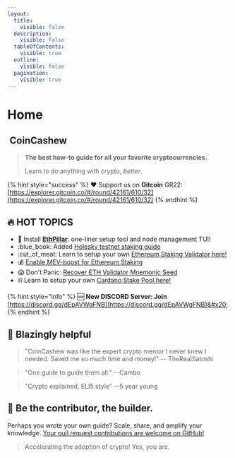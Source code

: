 ```yaml
---
layout:
  title:
    visible: false
  description:
    visible: false
  tableOfContents:
    visible: true
  outline:
    visible: false
  pagination:
    visible: true
---
```


# Home

## <img src=".gitbook/assets/newcc64.png" alt="" data-size="line"> CoinCashew

> **The best how-to guide for all your favorite cryptocurrencies.**
>
> Learn to do anything with crypto, _better_.

{% hint style="success" %}
:heart: Support us on **Gitcoin** GR22: [https://explorer.gitcoin.co/#/round/42161/610/32](https://explorer.gitcoin.co/#/round/42161/610/32)
{% endhint %}

## :fire: **HOT TOPICS**

* :pill: Install [**EthPillar**](coins/overview-eth/ethpillar.md): one-liner setup tool and node management TUI!
* :blue\_book: Added [Holesky testnet staking guide](coins/overview-eth/testnet-holesky-validator/)
* :cut\_of\_meat: Learn to setup your own [Ethereum Staking Validator here!](coins/overview-eth/guide-or-how-to-setup-a-validator-on-eth2-mainnet/)
* :moneybag: [Enable MEV-boost for Ethereum Staking](coins/overview-eth/mev-boost/)
* :scream: Don't Panic: [Recover ETH Validator Mnemonic Seed](coins/overview-eth/guide-or-recover-ethereum-validator-mnemonic-seed.md)
* :chains: Learn to setup your own [Cardano Stake Pool here!](coins/overview-ada/guide-how-to-build-a-haskell-stakepool-node/)

{% hint style="info" %}
:new: **New DISCORD Server: Join** [https://discord.gg/dEpAVWgFNB](https://discord.gg/dEpAVWgFNB)&#x20;
{% endhint %}

## :robot: Blazingly helpful

> "CoinCashew was like the expert crypto mentor I never knew I needed. Saved me so much time and money!" -- TheRealSatoshi

> "One guide to guide them all." --Cambo

> "Crypto explained, ELI5 style" --5 year young

## :dart: Be the contributor, the builder.

Perhaps you wrote your own guide? Scale, share, and amplify your knowledge. [Your pull request contributions are welcome on GitHub!](contributing/)

> Accelerating the adoption of crypto! Yes, you are.

